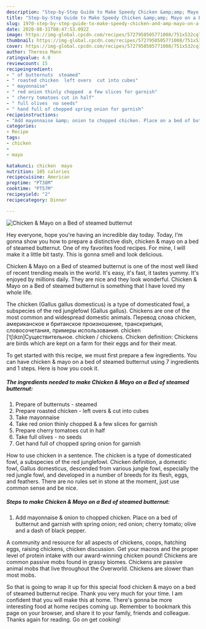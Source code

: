 ```yaml
---
description: "Step-by-Step Guide to Make Speedy Chicken &amp;amp; Mayo on a Bed of steamed butternut"
title: "Step-by-Step Guide to Make Speedy Chicken &amp;amp; Mayo on a Bed of steamed butternut"
slug: 1970-step-by-step-guide-to-make-speedy-chicken-and-amp-mayo-on-a-bed-of-steamed-butternut
date: 2020-08-31T00:47:53.092Z
image: https://img-global.cpcdn.com/recipes/5727950505771008/751x532cq70/chicken-mayo-on-a-bed-of-steamed-butternut-recipe-main-photo.jpg
thumbnail: https://img-global.cpcdn.com/recipes/5727950505771008/751x532cq70/chicken-mayo-on-a-bed-of-steamed-butternut-recipe-main-photo.jpg
cover: https://img-global.cpcdn.com/recipes/5727950505771008/751x532cq70/chicken-mayo-on-a-bed-of-steamed-butternut-recipe-main-photo.jpg
author: Theresa Mann
ratingvalue: 4.8
reviewcount: 15
recipeingredient:
- " of butternuts  steamed"
- " roasted chicken  left overs  cut into cubes"
- " mayonnaise"
- " red onion thinly chopped  a few slices for garnish"
- " cherry tomatoes cut in half"
- " full olives  no seeds"
- " hand full of chopped spring onion for garnish"
recipeinstructions:
- "Add mayonnaise &amp; onion to chopped chicken. Place on a bed of butternut and garnish with spring onion; red onion; cherry tomato; olive and a dash of black pepper."
categories:
- Recipe
tags:
- chicken
- 
- mayo

katakunci: chicken  mayo 
nutrition: 105 calories
recipecuisine: American
preptime: "PT38M"
cooktime: "PT57M"
recipeyield: "2"
recipecategory: Dinner

---
```



![Chicken &amp; Mayo on a Bed of steamed butternut](https://img-global.cpcdn.com/recipes/5727950505771008/751x532cq70/chicken-mayo-on-a-bed-of-steamed-butternut-recipe-main-photo.jpg)

Hey everyone, hope you're having an incredible day today. Today, I'm gonna show you how to prepare a distinctive dish, chicken &amp; mayo on a bed of steamed butternut. One of my favorites food recipes. For mine, I will make it a little bit tasty. This is gonna smell and look delicious.

Chicken &amp; Mayo on a Bed of steamed butternut is one of the most well liked of recent trending meals in the world. It's easy, it's fast, it tastes yummy. It's enjoyed by millions daily. They are nice and they look wonderful. Chicken &amp; Mayo on a Bed of steamed butternut is something that I have loved my whole life.

The chicken (Gallus gallus domesticus) is a type of domesticated fowl, a subspecies of the red junglefowl (Gallus gallus). Chickens are one of the most common and widespread domestic animals. Перевод слова chicken, американское и британское произношение, транскрипция, словосочетания, примеры использования. chicken [ˈtʃɪkɪn]Существительное. chicken / chickens. Chicken definition: Chickens are birds which are kept on a farm for their eggs and for their meat.


To get started with this recipe, we must first prepare a few ingredients. You can have chicken &amp; mayo on a bed of steamed butternut using 7 ingredients and 1 steps. Here is how you cook it.

<!--inarticleads1-->

##### The ingredients needed to make Chicken &amp; Mayo on a Bed of steamed butternut:

1. Prepare  of butternuts - steamed
1. Prepare  roasted chicken - left overs &amp; cut into cubes
1. Take  mayonnaise
1. Take  red onion thinly chopped &amp; a few slices for garnish
1. Prepare  cherry tomatoes cut in half
1. Take  full olives - no seeds
1. Get  hand full of chopped spring onion for garnish


How to use chicken in a sentence. The chicken is a type of domesticated fowl, a subspecies of the red junglefowl. Chicken definition, a domestic fowl, Gallus domesticus, descended from various jungle fowl, especially the red jungle fowl, and developed in a number of breeds for its flesh, eggs, and feathers. There are no rules set in stone at the moment, just use common sense and be nice. 

<!--inarticleads2-->

##### Steps to make Chicken &amp; Mayo on a Bed of steamed butternut:

1. Add mayonnaise &amp; onion to chopped chicken. Place on a bed of butternut and garnish with spring onion; red onion; cherry tomato; olive and a dash of black pepper.


A community and resource for all aspects of chickens, coops, hatching eggs, raising chickens, chicken discussion. Get your macros and the proper level of protein intake with our award-winning chicken pound! Chickens are common passive mobs found in grassy biomes. Chickens are passive animal mobs that live throughout the Overworld. Chickens are slower than most mobs. 

So that is going to wrap it up for this special food chicken &amp; mayo on a bed of steamed butternut recipe. Thank you very much for your time. I am confident that you will make this at home. There's gonna be more interesting food at home recipes coming up. Remember to bookmark this page on your browser, and share it to your family, friends and colleague. Thanks again for reading. Go on get cooking!
